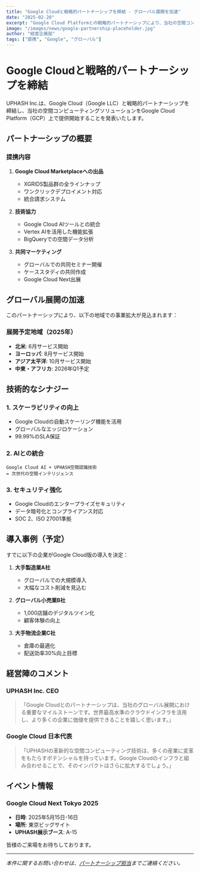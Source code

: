 ```yaml
---
title: "Google Cloudと戦略的パートナーシップを締結 - グローバル展開を加速"
date: "2025-02-20"
excerpt: "Google Cloud Platformとの戦略的パートナーシップにより、当社の空間コンピューティングソリューションがGoogle Cloudマーケットプレイスで提供開始。グローバル展開が大幅に加速します。"
image: "/images/news/google-partnership-placeholder.jpg"
author: "経営企画部"
tags: ["提携", "Google", "グローバル"]
---
```


# Google Cloudと戦略的パートナーシップを締結

UPHASH Inc.は、Google Cloud（Google LLC）と戦略的パートナーシップを締結し、当社の空間コンピューティングソリューションをGoogle Cloud Platform（GCP）上で提供開始することを発表いたします。

## パートナーシップの概要

### 提携内容
1. **Google Cloud Marketplaceへの出品**
   - XGRIDS製品群の全ラインナップ
   - ワンクリックデプロイメント対応
   - 統合請求システム

2. **技術協力**
   - Google Cloud AIツールとの統合
   - Vertex AIを活用した機能拡張
   - BigQueryでの空間データ分析

3. **共同マーケティング**
   - グローバルでの共同セミナー開催
   - ケーススタディの共同作成
   - Google Cloud Next出展

## グローバル展開の加速

このパートナーシップにより、以下の地域での事業拡大が見込まれます：

### 展開予定地域（2025年）
- **北米**: 6月サービス開始
- **ヨーロッパ**: 8月サービス開始
- **アジア太平洋**: 10月サービス開始
- **中東・アフリカ**: 2026年Q1予定

## 技術的なシナジー

### 1. スケーラビリティの向上
- Google Cloudの自動スケーリング機能を活用
- グローバルなエッジロケーション
- 99.99%のSLA保証

### 2. AIとの統合
```
Google Cloud AI + UPHASH空間認識技術
= 次世代の空間インテリジェンス
```

### 3. セキュリティ強化
- Google Cloudのエンタープライズセキュリティ
- データ暗号化とコンプライアンス対応
- SOC 2、ISO 27001準拠

## 導入事例（予定）

すでに以下の企業がGoogle Cloud版の導入を決定：

1. **大手製造業A社**
   - グローバルでの大規模導入
   - 大幅なコスト削減を見込む

2. **グローバル小売業B社**
   - 1,000店舗のデジタルツイン化
   - 顧客体験の向上

3. **大手物流企業C社**
   - 倉庫の最適化
   - 配送効率30%向上目標

## 経営陣のコメント

### UPHASH Inc. CEO
> 「Google Cloudとのパートナーシップは、当社のグローバル展開における重要なマイルストーンです。世界最高水準のクラウドインフラを活用し、より多くの企業に価値を提供できることを嬉しく思います。」

### Google Cloud 日本代表
> 「UPHASHの革新的な空間コンピューティング技術は、多くの産業に変革をもたらすポテンシャルを持っています。Google Cloudのインフラと組み合わせることで、そのインパクトはさらに拡大するでしょう。」

## イベント情報

### Google Cloud Next Tokyo 2025
- **日時**: 2025年5月15日-16日
- **場所**: 東京ビッグサイト
- **UPHASH展示ブース**: A-15

皆様のご来場をお待ちしております。

---

*本件に関するお問い合わせは、[パートナーシップ担当](mailto:partnerships@uphash.com)までご連絡ください。*